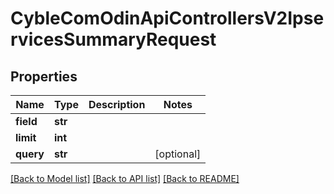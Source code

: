 # CybleComOdinApiControllersV2IpservicesSummaryRequest

## Properties
Name | Type | Description | Notes
------------ | ------------- | ------------- | -------------
**field** | **str** |  | 
**limit** | **int** |  | 
**query** | **str** |  | [optional] 

[[Back to Model list]](../README.md#documentation-for-models) [[Back to API list]](../README.md#documentation-for-api-endpoints) [[Back to README]](../README.md)

